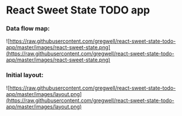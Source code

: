 # React Sweet State TODO app

### Data flow map:

![https://raw.githubusercontent.com/gregwell/react-sweet-state-todo-app/master/images/react-sweet-state.png](https://raw.githubusercontent.com/gregwell/react-sweet-state-todo-app/master/images/react-sweet-state.png)

### Initial layout:

![https://raw.githubusercontent.com/gregwell/react-sweet-state-todo-app/master/images/layout.png](https://raw.githubusercontent.com/gregwell/react-sweet-state-todo-app/master/images/layout.png)

